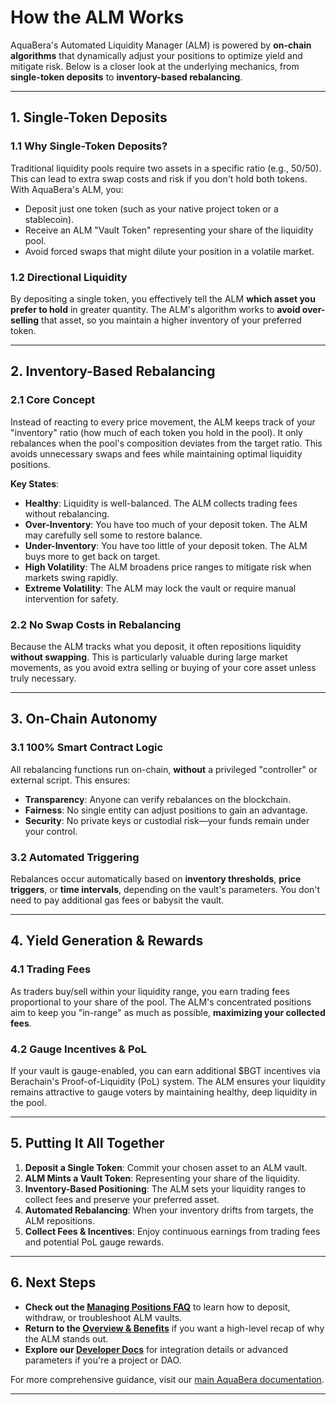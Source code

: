 # How the ALM Works

AquaBera's Automated Liquidity Manager (ALM) is powered by **on-chain algorithms** that dynamically adjust your positions to optimize yield and mitigate risk. Below is a closer look at the underlying mechanics, from **single-token deposits** to **inventory-based rebalancing**.

---

## 1. Single-Token Deposits

### 1.1 Why Single-Token Deposits?

Traditional liquidity pools require two assets in a specific ratio (e.g., 50/50). This can lead to extra swap costs and risk if you don't hold both tokens. With AquaBera's ALM, you:

- Deposit just one token (such as your native project token or a stablecoin).
- Receive an ALM "Vault Token" representing your share of the liquidity pool.
- Avoid forced swaps that might dilute your position in a volatile market.

### 1.2 Directional Liquidity

By depositing a single token, you effectively tell the ALM **which asset you prefer to hold** in greater quantity. The ALM's algorithm works to **avoid over-selling** that asset, so you maintain a higher inventory of your preferred token.

---

## 2. Inventory-Based Rebalancing

### 2.1 Core Concept

Instead of reacting to every price movement, the ALM keeps track of your "inventory" ratio (how much of each token you hold in the pool). It only rebalances when the pool's composition deviates from the target ratio. This avoids unnecessary swaps and fees while maintaining optimal liquidity positions.

**Key States**:

- **Healthy**: Liquidity is well-balanced. The ALM collects trading fees without rebalancing.  
- **Over-Inventory**: You have too much of your deposit token. The ALM may carefully sell some to restore balance.  
- **Under-Inventory**: You have too little of your deposit token. The ALM buys more to get back on target.  
- **High Volatility**: The ALM broadens price ranges to mitigate risk when markets swing rapidly.  
- **Extreme Volatility**: The ALM may lock the vault or require manual intervention for safety.

### 2.2 No Swap Costs in Rebalancing

Because the ALM tracks what you deposit, it often repositions liquidity **without swapping**. This is particularly valuable during large market movements, as you avoid extra selling or buying of your core asset unless truly necessary.

---

## 3. On-Chain Autonomy

### 3.1 100% Smart Contract Logic

All rebalancing functions run on-chain, **without** a privileged "controller" or external script. This ensures:

- **Transparency**: Anyone can verify rebalances on the blockchain.
- **Fairness**: No single entity can adjust positions to gain an advantage.
- **Security**: No private keys or custodial risk—your funds remain under your control.

### 3.2 Automated Triggering

Rebalances occur automatically based on **inventory thresholds**, **price triggers**, or **time intervals**, depending on the vault's parameters. You don't need to pay additional gas fees or babysit the vault.

---

## 4. Yield Generation & Rewards

### 4.1 Trading Fees

As traders buy/sell within your liquidity range, you earn trading fees proportional to your share of the pool. The ALM's concentrated positions aim to keep you "in-range" as much as possible, **maximizing your collected fees**.

### 4.2 Gauge Incentives & PoL

If your vault is gauge-enabled, you can earn additional $BGT incentives via Berachain's Proof-of-Liquidity (PoL) system. The ALM ensures your liquidity remains attractive to gauge voters by maintaining healthy, deep liquidity in the pool.

---

## 5. Putting It All Together

1. **Deposit a Single Token**: Commit your chosen asset to an ALM vault.  
2. **ALM Mints a Vault Token**: Representing your share of the liquidity.  
3. **Inventory-Based Positioning**: The ALM sets your liquidity ranges to collect fees and preserve your preferred asset.  
4. **Automated Rebalancing**: When your inventory drifts from targets, the ALM repositions.  
5. **Collect Fees & Incentives**: Enjoy continuous earnings from trading fees and potential PoL gauge rewards.

---

## 6. Next Steps

- **Check out the [Managing Positions FAQ](/product-suite/automated-liquidity-manager/managing-positions-faqs)** to learn how to deposit, withdraw, or troubleshoot ALM vaults.  
- **Return to the [Overview & Benefits](/product-suite/automated-liquidity-manager/alm-overview-benefits)** if you want a high-level recap of why the ALM stands out.  
- **Explore our [Developer Docs](https://docs.aquabera.com/developer)** for integration details or advanced parameters if you're a project or DAO.

For more comprehensive guidance, visit our [main AquaBera documentation](https://docs.aquabera.com).

---
